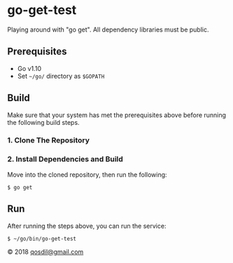 # go-get-test

Playing around with "go get". All dependency libraries must be public.

## Prerequisites
* Go v1.10
* Set `~/go/` directory as `$GOPATH`

## Build

Make sure that your system has met the prerequisites above before running the following build steps.

### 1. Clone The Repository
### 2. Install Dependencies and Build

Move into the cloned repository, then run the following:

	$ go get
	
## Run

After running the steps above, you can run the service:

	$ ~/go/bin/go-get-test

&copy; 2018 [qosdil@gmail.com](mailto://qosdil@gmail.com)
